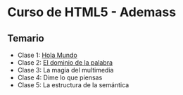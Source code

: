 # Curso de HTML5 - Ademass

## Temario

* Clase 1: [Hola Mundo](Clase1)
* Clase 2: [El dominio de la palabra](Clase2)
* Clase 3: La magia del multimedia
* Clase 4: Dime lo que piensas
* Clase 5: La estructura de la semántica


